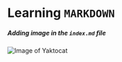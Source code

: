 # Learning `MARKDOWN`
##### Adding image in the `index.md` file
![Image of Yaktocat](https://octodex.github.com/images/yaktocat.png)

